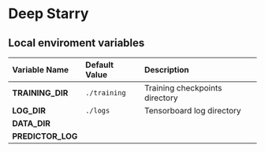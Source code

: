 
# Deep Starry

## Local enviroment variables

Variable Name								| Default Value			| Description
:--											| :--					| :--
**TRAINING_DIR**							| `./training`			| Training checkpoints directory
**LOG_DIR**									| `./logs`				| Tensorboard log directory
**DATA_DIR**								|						|
**PREDICTOR_LOG**							|						|
